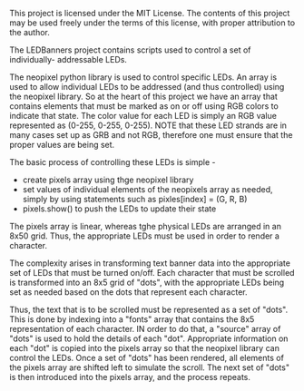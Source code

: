 This project is licensed under the MIT License. The contents of this project
may be used freely under the terms of this license, with proper attribution
to the author.

The LEDBanners project contains scripts used to control a set of individually-
addressable LEDs.

The neopixel python library is used to control specific LEDs.  An array is
used to allow individual LEDs to be addressed (and thus controlled) using the
neopixel library.  So at the heart of this project we have an array that
contains elements that must be marked as on or off using RGB colors to indicate
that state.  The color value for each LED is simply an RGB value represented
as (0-255, 0-255, 0-255).  NOTE that these LED strands are in many cases set
up as GRB and not RGB, therefore one must ensure that the proper values are
being set.

The basic process of controlling these LEDs is simple -
- create pixels array using thge neopixel library
- set values of individual elements of the neopixels array as needed, simply
by using statements such as pixles[index] = (G, R, B)
- pixels.show() to push the LEDs to update their state

The pixels array is linear, whereas tghe physical LEDs are arranged in an 
8x50 grid.  Thus, the appropriate LEDs must be used in order to render a
character.

The complexity arises in transforming text banner data into the appropriate
set of LEDs that must be turned on/off.  Each character that must be scrolled
is transformed into an 8x5 grid of "dots", with the appropriate LEDs being
set as needed based on the dots that represent each character.

Thus, the text that is to be scrolled must be represented as a set of "dots".
This is done by indexing into a "fonts" array that contains the 8x5
representation of each character.  IN order to do that, a "source" array of
"dots" is used to hold the details of each "dot".  Appropriate information
on each "dot" is copied into the pixels array so that the neopixel library can
control the LEDs.  Once a set of "dots" has been rendered, all elements of
the pixels array are shifted left to simulate the scroll.  The next set of
"dots" is then introduced into the pixels array, and the process repeats.

